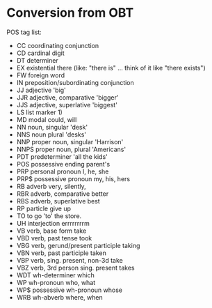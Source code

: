 # Conversion from OBT

POS tag list:

- CC	coordinating conjunction
- CD	cardinal digit
- DT	determiner
- EX	existential there (like: "there is" ... think of it like "there exists")
- FW	foreign word
- IN	preposition/subordinating conjunction
- JJ	adjective	'big'
- JJR	adjective, comparative	'bigger'
- JJS	adjective, superlative	'biggest'
- LS	list marker	1)
- MD	modal	could, will
- NN	noun, singular 'desk'
- NNS	noun plural	'desks'
- NNP	proper noun, singular	'Harrison'
- NNPS	proper noun, plural	'Americans'
- PDT	predeterminer	'all the kids'
- POS	possessive ending	parent's
- PRP	personal pronoun	I, he, she
- PRP$	possessive pronoun	my, his, hers
- RB	adverb	very, silently,
- RBR	adverb, comparative	better
- RBS	adverb, superlative	best
- RP	particle	give up
- TO	to	go 'to' the store.
- UH	interjection	errrrrrrrm
- VB	verb, base form	take
- VBD	verb, past tense	took
- VBG	verb, gerund/present participle	taking
- VBN	verb, past participle	taken
- VBP	verb, sing. present, non-3d	take
- VBZ	verb, 3rd person sing. present	takes
- WDT	wh-determiner	which
- WP	wh-pronoun	who, what
- WP$	possessive wh-pronoun	whose
- WRB	wh-abverb	where, when


